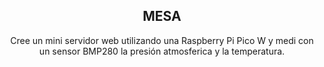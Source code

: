<h2 align="center">MESA</h2>

<div align="center">
<italic>Cree un mini servidor web utilizando una Raspberry Pi Pico W y medi con un sensor BMP280 la presión atmosferica y la temperatura.</italic>
</div>


